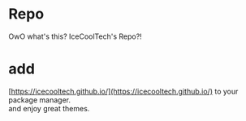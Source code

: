 # Repo

OwO what's this?
IceCoolTech's Repo?!

# add

[https://icecooltech.github.io/](https://icecooltech.github.io/) to your package manager.<br> and enjoy great themes.
